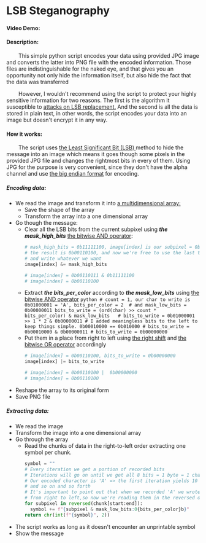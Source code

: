 # LSB Steganography 
#### Video Demo:  <URL HERE>
#### Description:
&nbsp; &nbsp; &nbsp; &nbsp;  This simple python script encodes your data using provided JPG image and converts the latter into PNG file with the encoded information. Those files are indistinguishable for the naked eye, and that gives you an opportunity not only hide the information itself, but also hide the fact that the data was transferred

&nbsp; &nbsp; &nbsp; &nbsp;  However, I wouldn't recommend using the script to protect your highly sensitive information for two reasons. The first is the algorithm it susceptible to <a href="https://daniellerch.me/stego/aletheia/lsbr-attack-en/">attacks on LSB replacement.</a> And the second is all the data is stored in plain text, in other words, the script encodes your data into an image but doesn't encrypt it in any way.

#### How it works:
&nbsp; &nbsp; &nbsp; &nbsp;  The script uses <a href="https://en.wikipedia.org/wiki/Bit_numbering#:~:text=In%20computing%2C%20the%20least%20significant,place%20of%20the%20binary%20integer.">the Least Significant Bit (LSB) </a> method to hide the message into an image which means it goes though some pixels in the provided JPG file and changes the rightmost bits in every of them. Using JPG for the purpose is very convenient, since they don't have the alpha channel and use <a href="https://en.wikipedia.org/wiki/Endianness#:~:text=A%20big%2Dendian%20system%20stores,byte%20at%20the%20smallest%20address.">the big endian format</a> for encoding. 
 
##### Encoding data:
- We read the image  and transform it into <a href="https://www.mathworks.com/help/matlab/math/multidimensional-arrays.html">a multidimensional array:</a> 
	- Save the shape of the array
	- Transform the array into a one dimensional array
- Go though the message:
	- Clear all the LSB bits from the current subpixel using ***the mask_high_bits***  <a href="https://realpython.com/python-bitwise-operators/#bitwise-and">the bitwise AND operator</a>:
	  ```python
	  # mask_high_bits = 0b11111100, image[index] is our subpixel = 0b00110111
	  # the result is 0b00110100, and now we're free to use the last two bits
	  # and write whatever we want
	  image[index] &= mask_high_bits
	  
	  # image[index] = 0b00110111 & 0b11111100
	  # image[index] = 0b00110100
	  ````
	-  Extract ***the bits_per_color*** according to  ***the mask_low_bits*** using <a href="https://realpython.com/python-bitwise-operators/#bitwise-and">the bitwise AND operator</a>
	  ```python
	  # count = 1, our char to write is 0b01000001 = 'A', bits_per_color = 2 
	  # and mask_low_bits = 0b00000011
	  bits_to_write = (ord(char) >> count * bits_per_color) & mask_low_bits  
	  # bits_to_write = 0b01000001 >> 1 * 2 & 0b00000011
	  # I added meaningless bits to the left to keep things simple. 0b00010000 == 0b010000
	  # bits_to_write = 0b00010000 & 0b00000011
	  # bits_to_write = 0b00000000
	  ```
	- Put them in a place from right to left using <a href="https://realpython.com/python-bitwise-operators/#right-shift">the right shift</a> and <a href="https://realpython.com/python-bitwise-operators/#bitwise-or">the bitwise OR operator</a> accordingly
	  ```python
	  # image[index] = 0b00110100, bits_to_write = 0b00000000
	  image[index] |= bits_to_write
	  
	  # image[index] = 0b00110100 |  0b00000000
	  # image[index] = 0b00110100
	  ```
- Reshape the array to its original form
- Save PNG file

##### Extracting data:
- We read the image  
- Transform the image into a one dimensional array
- Go through the array
	- Read the chunks of data in the right-to-left order extracting one symbol per chunk.
	  ```python
	  symbol = ""
	  # Every iteration we get a portion of recorded bits
	  # Iterations will go on until we get all 8 bits = 1 byte = 1 char
	  # Our encoded character is 'A' => the first iteration yields 10 => the next 00 
	  # and so on and so forth
	  # It's important to point out that when we recorded 'A' we wrote its bits 
	  # from right to left,so now we're reading them in the reversed order
	  for subpixel in reversed(chunk[start:end]):
	    symbol += f"{subpixel & mask_low_bits:0{bits_per_color}b}"
	  return chr(int(f"{symbol}", 2))
	    ```
- The script works as long as it doesn't encounter an unprintable symbol
- Show the message

